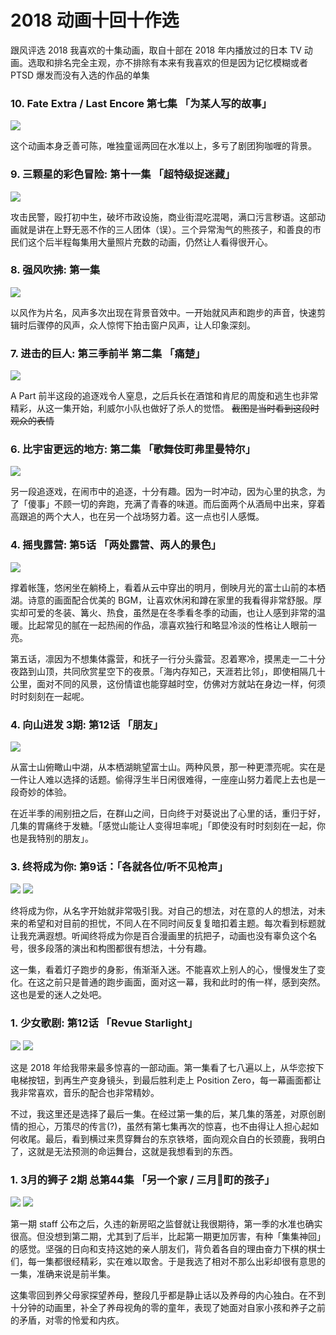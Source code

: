 # 2018 动画十回十作选

跟风评选 2018 我喜欢的十集动画，取自十部在 2018 年内播放过的日本 TV 动画。选取和排名完全主观，亦不排除有本来有我喜欢的但是因为记忆模糊或者 PTSD 爆发而没有入选的作品的单集

### 10. Fate Extra / Last Encore 第七集 「为某人写的故事」

![](../images/FELE-EP07.png)

这个动画本身乏善可陈，唯独童谣两回在水准以上，多亏了剧团狗咖喱的背景。

### 9. 三颗星的彩色冒险: 第十一集 「超特级捉迷藏」

![](../images/三颗星-EP11.png)

攻击民警，殴打初中生，破坏市政设施，商业街混吃混喝，满口污言秽语。这部动画就是讲在上野无恶不作的三人团体（误）。三个异常淘气的熊孩子，和善良的市民们这个后半程每集用大量照片充数的动画，仍然让人看得很开心。

### 8. 强风吹拂: 第一集

![](../images/强风吹拂-EP1.png)

以风作为片名，风声多次出现在背景音效中。一开始就风声和跑步的声音，快速剪辑时后骤停的风声，众人惊愕下拍击窗户风声，让人印象深刻。

### 7. 进击的巨人: 第三季前半 第二集 「痛楚」

![](../images/巨人-S3EP2.png)

A Part 前半这段的追逐戏令人窒息，之后兵长在酒馆和肯尼的周旋和逃生也非常精彩，从这一集开始，利威尔小队也做好了杀人的觉悟。 <del>截图是当时看到这段时观众的表情</del>

### 6. 比宇宙更远的地方: 第二集 「歌舞伎町弗里曼特尔」

![](../images/比宇宙更远的地方-EP2.png)

另一段追逐戏，在闹市中的追逐，十分有趣。因为一时冲动，因为心里的执念，为了「傻事」不顾一切的奔跑，充满了青春的味道。而后面两个从酒局中出来，穿着高跟追的两个大人，也在另一个战场努力着。这一点也引人感慨。

### 4. 摇曳露营: 第5话 「两处露营、两人的景色」

![](../images/摇曳露营-EP5.png)

撑着帐篷，悠闲坐在躺椅上，看着从云中穿出的明月，倒映月光的富士山前的本栖湖。诗意的画面配合优美的 BGM，让喜欢休闲和蹲在家里的我看得非常舒服。厚实却可爱的冬装、篝火、热食，虽然是在冬季看冬季的动画，也让人感到非常的温暖。比起常见的腻在一起热闹的作品，凛喜欢独行和略显冷淡的性格让人眼前一亮。

第五话，凛因为不想集体露营，和抚子一行分头露营。忍着寒冷，摸黑走一二十分夜路到山顶，共同欣赏星空下的夜景。「海内存知己，天涯若比邻」，即使相隔几十公里，面对不同的风景，这份情谊也能穿越时空，仿佛对方就站在身边一样，何须时时刻刻在一起呢。

### 4. 向山进发 3期: 第12话 「朋友」

![](../images/向山进发-S3EP12.png)

从富士山俯瞰山中湖，从本栖湖眺望富士山。两种风景，那一种更漂亮呢。实在是一件让人难以选择的话题。偷得浮生半日闲很难得，一座座山努力着爬上去也是一段奇妙的体验。

在近半季的闹别扭之后，在群山之间，日向终于对葵说出了心里的话，重归于好，几集的胃痛终于发糖。「感觉山能让人变得坦率呢」「即使没有时时刻刻在一起，你也是我特别的朋友」。

### 3. 终将成为你: 第9话：「各就各位/听不见枪声」

![](../images/终将成为你-EP9-1.png)
![](../images/终将成为你-EP9-2.png)

终将成为你，从名字开始就非常吸引我。对自己的想法，对在意的人的想法，对未来的希望和对目前的担忧，不同人在不同时间反复复暗扣着主题。每次看到标题就让我充满遐想。听闻终将成为你是百合漫画里的抗把子，动画也没有辜负这个名号，很多段落的演出和构图都很有想法，十分有趣。

这一集，看着灯子跑步的身影，侑渐渐入迷。不能喜欢上别人的心，慢慢发生了变化。在这之前只是普通的跑步画面，面对这一幕，我和此时的侑一样，感到突然。这也是爱的迷人之处吧。

### 1. 少女歌剧: 第12话 「Revue Starlight」

![](../images/少女歌剧-EP12-1.png)
![](../images/少女歌剧-EP12-2.png)

这是 2018 年给我带来最多惊喜的一部动画。第一集看了七八遍以上，从华恋按下电梯按钮，到再生产变身镜头，到最后胜利走上 Position Zero，每一幕画面都让我非常喜欢，音乐的配合也非常精妙。

不过，我这里还是选择了最后一集。在经过第一集的后，某几集的落差，对原创剧情的担心，万策尽的传言(?)，虽然有第七集再次的惊喜，也不由得让人担心起如何收尾。最后，看到横过来贯穿舞台的东京铁塔，面向观众自白的长颈鹿，我明白了，这就是无法预测的命运舞台，这就是我想看到的东西。

### 1. 3月的狮子 2期 总第44集 「另一个家 / 三月町的孩子」

![](../images/3月的狮子-EP44-1.png)
![](../images/3月的狮子-EP44-2.png)

第一期 staff 公布之后，久违的新房昭之监督就让我很期待，第一季的水准也确实很高。但没想到第二期，尤其到了后半，比起第一期更加厉害，有种「集集神回」的感觉。坚强的日向和支持这她的亲人朋友们，背负着各自的理由奋力下棋的棋士们，每一集都很经精彩，实在难以取舍。于是我选了相对不那么出彩却很有意思的一集，准确来说是前半集。

这集零回到养父母家探望养母，整段几乎都是静止话以及养母的内心独白。在不到十分钟的动画里，补全了养母视角的零的童年，表现了她面对自家小孩和养子之前的矛盾，对零的怜爱和内疚。
